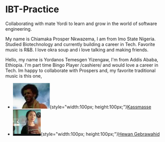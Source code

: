 # IBT-Practice
Collaborating with mate Yordi to learn and grow in the world of software engineering. 

My name is Chiamaka Prosper Nkwazema, I am from Imo State Nigeria. 
Studied Biotechnology and currently building a career in Tech. 
Favorite music is R&B.
I love okra soup and i love talking and making friends.

Hello, my name is Yordanos Temesgen Yizengaw, I'm from Addis Ababa, Ethiopia. 
I'm part time Bingo Player /cashiere/ and would love a career in Tech.
Im happy to collaborate with Prospers and, my favorite traditional music is this one,
- ![kas mase image](img/image.png){style="width:100px; height:100px;"}[Kassmasse](https://www.youtube.com/watch?v=IcchYWg28LQ)
- ![hewan ](img/image-1.png){style="width:100px; height:100px;"}[Hewan Gebrawahid](https://www.youtube.com/watch?v=OPoeRmTEqgc&list=PLy65qis52RcDM0Jl39060p5p_ZYdtq4ga) 
